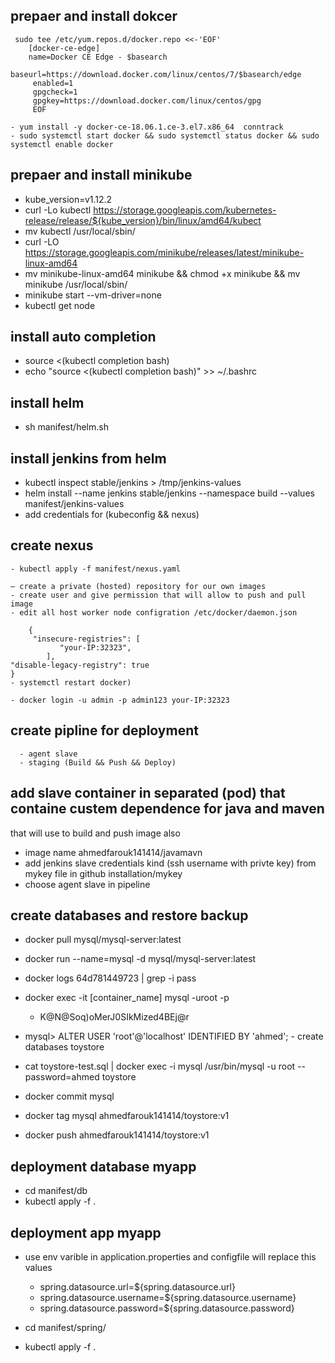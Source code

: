 ##  prepaer and install dokcer  
 	 sudo tee /etc/yum.repos.d/docker.repo <<-'EOF'  
   		[docker-ce-edge]
   		name=Docker CE Edge - $basearch
	    	baseurl=https://download.docker.com/linux/centos/7/$basearch/edge
   		 enabled=1
   		 gpgcheck=1
   		 gpgkey=https://download.docker.com/linux/centos/gpg
   		 EOF 
    
    - yum install -y docker-ce-18.06.1.ce-3.el7.x86_64  conntrack 
    - sudo systemctl start docker && sudo systemctl status docker && sudo systemctl enable docker

##  prepaer and install minikube  
  - kube_version=v1.12.2
  - curl -Lo kubectl https://storage.googleapis.com/kubernetes-release/release/${kube_version}/bin/linux/amd64/kubect
  - mv kubectl /usr/local/sbin/
  - curl -LO https://storage.googleapis.com/minikube/releases/latest/minikube-linux-amd64
  - mv minikube-linux-amd64 minikube && chmod +x minikube && mv minikube /usr/local/sbin/
  - minikube start --vm-driver=none
  - kubectl get node
 
##  install auto completion   
  - source <(kubectl completion bash) 
  - echo "source <(kubectl completion bash)" >> ~/.bashrc

## install helm 
 - sh manifest/helm.sh 
   
## install jenkins from helm 
   - kubectl inspect stable/jenkins > /tmp/jenkins-values
   - helm install --name jenkins stable/jenkins --namespace build  --values manifest/jenkins-values
   - add credentials for (kubeconfig && nexus)

## create nexus 
    - kubectl apply -f manifest/nexus.yaml 

    – create a private (hosted) repository for our own images
    - create user and give permission that will allow to push and pull image 
    - edit all host worker node configration /etc/docker/daemon.json

  		{
 		 "insecure-registries": [
   		       "your-IP:32323",
  			],
  	"disable-legacy-registry": true
	}
    - systemctl restart docker)
 
    - docker login -u admin -p admin123 your-IP:32323



## create pipline for deployment 
      - agent slave 
      - staging (Build && Push && Deploy)

## add slave container in separated (pod) that containe custem dependence for java and maven 
that will use to build and push image also
   - image name ahmedfarouk141414/javamavn
   - add jenkins slave credentials kind (ssh username with privte key) from mykey file in github installation/mykey 
   - choose agent slave in pipeline

## create databases and restore backup
  - docker pull mysql/mysql-server:latest
  - docker run --name=mysql -d mysql/mysql-server:latest
  - docker logs 64d781449723 | grep -i pass
  - docker exec -it [container_name] mysql -uroot -p
       - K@N@Soq)oMerJ0SIkMized4BEj@r
       
  - mysql> ALTER USER 'root'@'localhost' IDENTIFIED BY 'ahmed';
          - create databases toystore
         
  - cat toystore-test.sql  | docker exec -i mysql /usr/bin/mysql -u root --password=ahmed toystore
  - docker commit mysql 
  - docker tag mysql  ahmedfarouk141414/toystore:v1
  - docker push  ahmedfarouk141414/toystore:v1

## deployment database myapp 
  - cd manifest/db
  - kubectl apply -f . 

## deployment app myapp 
  - use env varible in  application.properties and configfile will replace this values 

   	- spring.datasource.url=${spring.datasource.url}
	- spring.datasource.username=${spring.datasource.username}
	- spring.datasource.password=${spring.datasource.password}
	
  - cd manifest/spring/
  - kubectl apply -f  .




